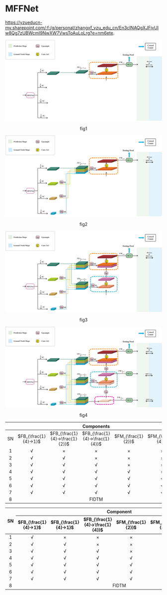 # MFFNet
https://yzueducn-my.sharepoint.com/:f:/g/personal/zhangxf_yzu_edu_cn/En3cINAQgXJFjvUIw8Qg7zUBWcmI9NwXW7VwsToAuLoLrg?e=nm6ete.

![img1](./img/1.svg)

<div style="text-align:center;">
    <p>fig1</p>
</div>


![img2](./img/2.svg)

<div style="text-align:center;">
    <p>fig2</p>
</div>

![img3](./img/3.svg)

<div style="text-align:center;">
    <p>fig3</p>
</div>

![img4](./img/4.svg)

<div style="text-align:center;">
    <p>fig4</p>
</div>


|      |                       |                                 |           Components            |                    |                    |         |      |           |           |    SHT B    |    ->    |      SHT A      |              |
| :--: | :-------------------: | :-----------------------------: | :-----------------------------: | :----------------: | :----------------: | :-----: | :--: | :-------: | :-------: | :---------: | :------: | :-------------: | :----------: |
|  SN  | $FB_{\frac{1}{4}->1}$ | $FB_{\frac{1}{4}->\frac{1}{2}}$ | $FB_{\frac{1}{4}->\frac{1}{4}}$ | $FM_{\frac{1}{2}}$ | $FM_{\frac{1}{4}}$ | MCA/CNN | Loss |    MAE    |    MSE    | Params (MB) | TCE (ep) | Train Time(min) | Test Time(s) |
|  1   |           √           |                ×                |                ×                |         ×          |         ×          |   MCA   | +BS  |   158.7   |   258.7   |    67.49    |   100    |      48.2       |      34      |
|  2   |           √           |                √                |                ×                |         ×          |         ×          |   MCA   | +BS  |   139.4   |   247.5   |    68.82    |   130    |      57.6       |      26      |
|  3   |           √           |                √                |                √                |         ×          |         ×          |   MCA   | +BS  |   139.9   |   235.0   |    68.86    |   320    |      137.6      |      27      |
|  4   |           √           |                √                |                √                |         √          |         ×          |   MCA   | +BS  |   127.9   |   209.4   |    68.86    |   110    |      49.5       |      26      |
|  5   |           √           |                √                |                √                |         √          |         √          |   CNN   | +BS  |   133.3   |   255.8   |    68.76    |   320    |      112.0      |      19      |
|  6   |           √           |                √                |                √                |         √          |         √          |   MCA   | MSE  |   130.3   |   216.0   |    68.86    |   800    |      640.0      |      45      |
|  7   |           √           |                √                |                √                |         √          |         √          |   MCA   | +BS  | **107.3** | **188.5** |    68.86    |   100    |      84.0       |      32      |
|  8   |                       |                                 |              FIDTM              |                    |                    |         |      |   147.6   |   282.2   |    66.58    |   670    |      335.0      |      21      |


<div style="text-align: center;">
    <table>
<thead>
  <tr>
    <th rowspan="2">SN</th>
    <th colspan="7">Component</th>
    <th colspan="6">SHT B -&gt; SHT A</th>
  </tr>
  <tr>
    <th>$FB_{\frac{1}{4}-&gt;1}$</th>
    <th>$FB_{\frac{1}{4}-&gt;1}$</th>
    <th>$FB_{\frac{1}{4}-&gt;\frac{1}{4}}$</th>
    <th>$FM_{\frac{1}{2}}$</th>
    <th>$FM_{\frac{1}{4}}$</th>
    <th>MCA/CNN</th>
    <th>Loss</th>
    <th>MAE</th>
    <th>MSE</th>
    <th>Params<br>(MB)</th>
    <th>TCE<br>(ep)</th>
    <th>Train Time(min)</th>
    <th>Test Time(s)</th>
  </tr>
</thead>
<tbody>
  <tr>
    <td>1</td>
    <td>√</td>
    <td>×</td>
    <td>×</td>
    <td>×</td>
    <td>×</td>
    <td>MCA</td>
    <td>+BS</td>
    <td>158.7</td>
    <td>258.7</td>
    <td>67.49</td>
    <td>100</td>
    <td>48.2</td>
    <td>34</td>
  </tr>
  <tr>
    <td>2</td>
    <td>√</td>
    <td>√</td>
    <td>×</td>
    <td>×</td>
    <td>×</td>
    <td>MCA</td>
    <td>+BS</td>
    <td>139.4</td>
    <td>247.5</td>
    <td>68.82</td>
    <td>130</td>
    <td>57.6</td>
    <td>26</td>
  </tr>
  <tr>
    <td>3</td>
    <td>√</td>
    <td>√</td>
    <td>√</td>
    <td>×</td>
    <td>×</td>
    <td>MCA</td>
    <td>+BS</td>
    <td>139.9</td>
    <td>235.0</td>
    <td>68.86</td>
    <td>320</td>
    <td>137.6</td>
    <td>27</td>
  </tr>
  <tr>
    <td>4</td>
    <td>√</td>
    <td>√</td>
    <td>√</td>
    <td>√</td>
    <td>×</td>
    <td>MCA</td>
    <td>+BS</td>
    <td>127.9</td>
    <td>209.4</td>
    <td>68.86</td>
    <td>110</td>
    <td>495</td>
    <td>26</td>
  </tr>
  <tr>
    <td>5</td>
    <td>√</td>
    <td>√</td>
    <td>√</td>
    <td>√</td>
    <td>√</td>
    <td>CNN</td>
    <td>+BS</td>
    <td>133.3</td>
    <td>255.8</td>
    <td>68.76</td>
    <td>320</td>
    <td>112.0</td>
    <td>19</td>
  </tr>
  <tr>
    <td>6</td>
    <td>√</td>
    <td>√</td>
    <td>√</td>
    <td>√</td>
    <td>√</td>
    <td>MCA</td>
    <td>MSE</td>
    <td>130.3</td>
    <td>216.0</td>
    <td>68.86</td>
    <td>800</td>
    <td>640.0</td>
    <td>45</td>
  </tr>
  <tr>
    <td>7</td>
    <td>√</td>
    <td>√</td>
    <td>√</td>
    <td>√</td>
    <td>√</td>
    <td>MCA</td>
    <td>+BS</td>
    <td>107.3</td>
    <td>188.5</td>
    <td>68.86</td>
    <td>100</td>
    <td>84.0</td>
    <td>32</td>
  </tr>
  <tr>
    <td>8</td>
    <td colspan="7">FIDTM</td>
    <td>147.6</td>
    <td>282.2</td>
    <td>66.58</td>
    <td>670</td>
    <td>335.0</td>
    <td>21</td>
  </tr>
</tbody>
</table>
</div>
